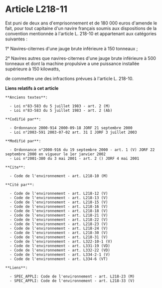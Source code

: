 # Article L218-11

Est puni de deux ans d'emprisonnement et de 180 000 euros d'amende le fait, pour tout capitaine d'un navire français soumis
aux dispositions de la convention mentionnée à l'article L. 218-10 et appartenant aux catégories suivantes :

1° Navires-citernes d'une jauge brute inférieure à 150 tonneaux ;

2° Navires autres que navires-citernes d'une jauge brute inférieure à 500 tonneaux et dont la machine propulsive a une
puissance installée supérieure à 150 kilowatts,

de commettre une des infractions prévues à l'article L. 218-10.

**Liens relatifs à cet article**

	**Anciens textes**:

	  - Loi n°83-583 du 5 juillet 1983 - art. 2 (M)
	  - Loi n°83-583 du 5 juillet 1983 - art. 2 (Ab)

	**Codifié par**:

	  - Ordonnance 2000-914 2000-09-18 JORF 21 septembre 2000
	  - Loi n°2003-591 2003-07-02 art. 31 I JORF 3 juillet 2003

	**Modifié par**:

	  - Ordonnance n°2000-916 du 19 septembre 2000 - art. 1 (V) JORF 22 septembre 2000 en vigueur le 1er janvier 2002
	  - Loi n°2001-380 du 3 mai 2001 - art. 2 () JORF 4 mai 2001

	**Cite**:

	  - Code de l'environnement - art. L218-10 (M)

	**Cité par**:

	  - Code de l'environnement - art. L218-12 (V)
	  - Code de l'environnement - art. L218-13 (V)
	  - Code de l'environnement - art. L218-15 (V)
	  - Code de l'environnement - art. L218-16 (V)
	  - Code de l'environnement - art. L218-18 (V)
	  - Code de l'environnement - art. L218-21 (V)
	  - Code de l'environnement - art. L218-22 (V)
	  - Code de l'environnement - art. L218-23 (V)
	  - Code de l'environnement - art. L218-24 (V)
	  - Code de l'environnement - art. L218-30 (V)
	  - Code de l'environnement - art. L218-31 (V)
	  - Code de l'environnement - art. L322-10-1 (V)
	  - Code de l'environnement - art. L331-19 (VD)
	  - Code de l'environnement - art. L332-22 (VD)
	  - Code de l'environnement - art. L334-2-1 (V)
	  - Code de l'environnement - art. L334-6 (VT)

	**Liens**:

	  - SPEC_APPLI: Code de l'environnement - art. L218-23 (M)
	  - SPEC_APPLI: Code de l'environnement - art. L218-33 (V)
